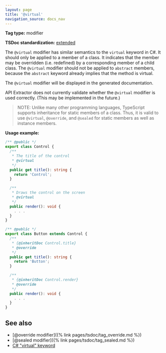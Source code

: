 ```yaml
---
layout: page
title: '@virtual'
navigation_source: docs_nav
---
```


**Tag type:** modifier

**TSDoc standardization:** [extended](
https://github.com/microsoft/tsdoc/blob/master/tsdoc/src/details/Standardization.ts)

The `@virtual` modifier has similar semantics to the `virtual` keyword in C#.  It should only be applied
to a member of a class.  It indicates that the member may be overridden (i.e. redefined) by a corresponding member
of a child class.  The `@virtual` modifier should not be applied to `abstract` members, because the `abstract`
keyword already implies that the method is virtual.

The `@virtual` modifier will be displayed in the generated documentation.

API Extractor does not currently validate whether the `@virtual` modifier is used correctly.  (This may be implemented
in the future.)

> NOTE: Unlike many other programming languages, TypeScript supports inheritance for static members of a class.
> Thus, it is valid to use `@virtual`, `@override`, and `@sealed` for static members as well as instance members.

**Usage example:**

```ts
/** @public */
export class Control {
  /**
   * The title of the control
   * @virtual
   */
  public get title(): string {
    return 'Control';
  }

  /**
   * Draws the control on the screen
   * @virtual
   */
  public render(): void {
    . . .
  }
}

/** @public */
export class Button extends Control {
  /**
   * {@inheritDoc Control.title}
   * @override
   */
  public get title(): string {
    return 'Button';
  }

  /**
   * {@inheritDoc Control.render}
   * @override
   */
  public render(): void {
    . . .
  }
}
```

## See also

- [@override modifier]({% link pages/tsdoc/tag_override.md %})
- [@sealed modifier]({% link pages/tsdoc/tag_sealed.md %})
- [C# "virtual" keyword](https://docs.microsoft.com/en-us/dotnet/csharp/language-reference/keywords/virtual)
